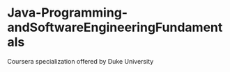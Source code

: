# Java-Programming-andSoftwareEngineeringFundamentals
Coursera specialization offered by Duke University
